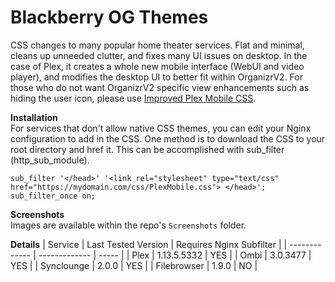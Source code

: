 # Blackberry OG Themes
CSS changes to many popular home theater services. Flat and minimal, cleans up unneeded clutter, and fixes many UI issues on desktop. In the case of Plex, it creates a whole new mobile interface (WebUI and video player), and modifies the desktop UI to better fit within OrganizrV2. For those who do not want OrganizrV2 specific view enhancements such as hiding the user icon, please use [Improved Plex Mobile CSS](https://github.com/Archmonger/Improved-Plex-Mobile-CSS). 

**Installation**
<br/>For services that don't allow native CSS themes, you can edit your Nginx configuration to add in the CSS. One method is to download the CSS to your root directory and href it. This can be accomplished with sub_filter (http_sub_module).
```
sub_filter '</head>' '<link rel="stylesheet" type="text/css" href="https://mydomain.com/css/PlexMobile.css"> </head>';
sub_filter_once on;
```

**Screenshots**
<br/>Images are available within the repo's `Screenshots` folder.

**Details**
| Service | Last Tested Version | Requires Nginx Subfilter |
| ------------- | ------------- | ----- |
| Plex | 1.13.5.5332 | YES |
| Ombi | 3.0.3477 | YES |
| Synclounge | 2.0.0 | YES |
| Filebrowser | 1.9.0  | NO |
